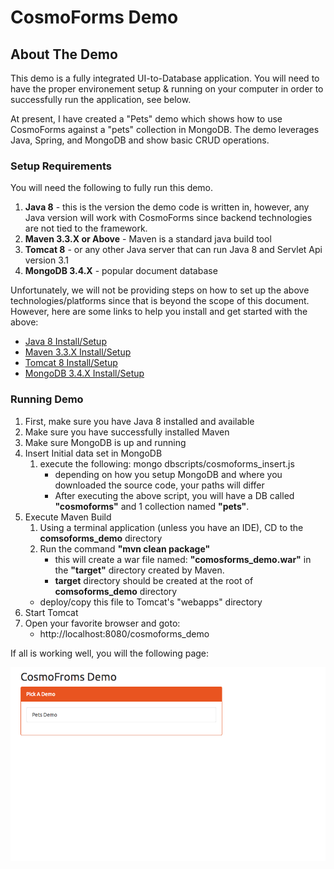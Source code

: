 # CosmoForms Demo


## About The Demo

This demo is a fully integrated UI-to-Database application. You will need to have the proper environement setup & running on your computer in order to successfully run the application, see below.

At present, I have created a "Pets" demo which shows how to use CosmoForms against a "pets" collection in MongoDB. The demo leverages Java, Spring, and MongoDB and show basic CRUD operations.

### Setup Requirements

You will need the following to fully run this demo. 

1. **Java 8** - this is the version the demo code is written in, however, any Java version will work with CosmoForms since backend technologies are not tied to the framework.
2. **Maven 3.3.X or Above** - Maven is a standard java build tool
2. **Tomcat 8** - or any other Java server that can run Java 8 and Servlet Api version 3.1
3. **MongoDB 3.4.X** - popular document database

Unfortunately, we will not be providing steps on how to set up the above technologies/platforms since that is beyond the scope of this document. 
However, here are some links to help you install and get started with the above:

- [Java 8 Install/Setup](https://docs.oracle.com/javase/8/docs/technotes/guides/install/install_overview.html)
- [Maven 3.3.X Install/Setup](https://maven.apache.org/install.html)
- [Tomcat 8 Install/Setup](https://tomcat.apache.org/tomcat-8.0-doc/setup.html)
- [MongoDB 3.4.X Install/Setup](https://docs.mongodb.com/manual/installation/)

### Running Demo

1. First, make sure you have Java 8 installed and available
2. Make sure you have successfully installed Maven
3. Make sure MongoDB is up and running
4. Insert Initial data set in MongoDB
    1. execute the following: mongo dbscripts/cosmoforms_insert.js
        - depending on how you setup MongoDB and where you downloaded the source code, your paths will differ
        - After executing the above script, you will have a DB called **"cosmoforms"** and 1 collection named **"pets"**.
5. Execute Maven Build
    1. Using a terminal application (unless you have an IDE), CD to the **comsoforms_demo** directory
    2. Run the command **"mvn clean package"**
        - this will create a war file named: **"comosforms_demo.war"** in the **"target"** directory created by Maven.
        - **target** directory should be created at the root of **comsoforms_demo** directory
    - deploy/copy this file to Tomcat's "webapps" directory
6. Start Tomcat
7. Open your favorite browser and goto:
    - http://localhost:8080/cosmoforms_demo
    
If all is working well, you will the following page:

![alt image](cosmoforms_demo_ss.png)
    
